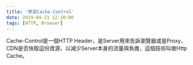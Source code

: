 ```yaml
---
title: '學習Cache-Control'
date: 2019-04-21 12:30:00
tags: [HTTP, Browser]
---
```


Cache-Control是一個HTTP Header，是Server用來告訴瀏覽器或是Proxy、CDN是否快取這份資源，以減少Server本身的流量與負擔，這個技術叫做Http Cache。

<!-- more --> 